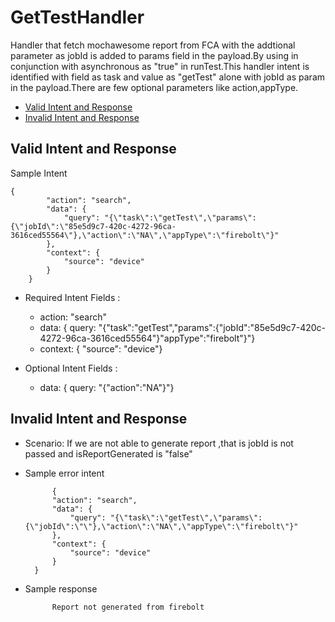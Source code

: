 # GetTestHandler 

Handler that fetch mochawesome report from FCA with the addtional parameter as jobId is added to params field in the payload.By using in conjunction with asynchronous as "true" in runTest.This handler intent is identified with field as task and value as "getTest" alone with jobId as param in the payload.There are few optional parameters like action,appType.

* [Valid Intent and Response](#valid-intent-and-response)
* [Invalid Intent and Response](#invalid-intent-and-response)

## Valid Intent and Response

Sample Intent

	{
            "action": "search",
            "data": {
                "query": "{\"task\":\"getTest\",\"params\":{\"jobId\":\"85e5d9c7-420c-4272-96ca-3616ced55564\"},\"action\":\"NA\",\"appType\":\"firebolt\"}"
            },
            "context": {
                "source": "device"
            }
        }

- Required Intent Fields : 
    - action: "search"
    - data: { query: "{"task":"getTest","params":{"jobId":"85e5d9c7-420c-4272-96ca-3616ced55564"}"appType":"firebolt"}"}
    - context: { "source": "device"}

- Optional Intent Fields :
    - data: { query: "{"action":"NA"}"}

## Invalid Intent and Response

- Scenario: If we are not able to generate report ,that is jobId is not passed and isReportGenerated is "false" 
- Sample error intent 
    
            {
            "action": "search",
            "data": {
                "query": "{\"task\":\"getTest\",\"params\":{\"jobId\":\"\"},\"action\":\"NA\",\"appType\":\"firebolt\"}"
            },
            "context": {
                "source": "device"
            }
        }

- Sample response

            Report not generated from firebolt
